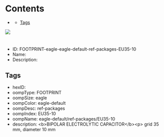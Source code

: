 



Contents
========

* [](#)
	* [Tags](#tags)
  
![][im]
# 

- ID: FOOTPRINT-eagle-eagle-default-ref-packages-EU35-10
- Name: 
- Description: 

## Tags

- hexID: 
- oompType: FOOTPRINT
- oompSize: eagle
- oompColor: eagle-default
- oompDesc: ref-packages
- oompIndex: EU35-10
- oompName: eagle-default/ref-packages/EU35-10
- description: &lt;b&gt;BIPOLAR ELECTROLYTIC CAPACITOR&lt;/b&gt;&lt;p&gt;&#xD;
grid 35 mm, diameter 10 mm



[im]: image.png

